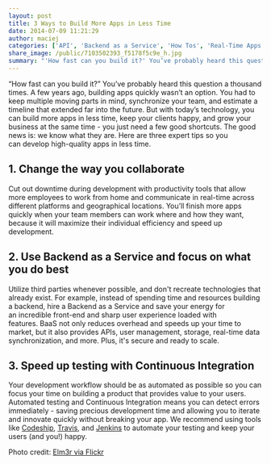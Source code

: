 ```yaml
---
layout: post
title: 3 Ways to Build More Apps in Less Time
date: 2014-07-09 11:21:29
author: maciej
categories: ['API', 'Backend as a Service', 'How Tos', 'Real-Time Apps', 'Real-Time Sync']
share_image: /public/7103502393_f5178f5c9e_h.jpg
summary: "'How fast can you build it?' You’ve probably heard this question a thousand times. A few years ago, building apps quickly wasn’t an option. You had to keep multiple moving parts in mind, synchronize your team, and estimate a timeline that extended far into the future. But with today’s technology, you can build more apps in less time, keep your clients happy, and grow your business at the same time – you just need a few good shortcuts. The good news is: we know what they are. Here are three expert tips so you can develop high-quality apps in less time."
---
```

“How fast can you build it?” You’ve probably heard this question a thousand times. A few years ago, building apps quickly wasn’t an option. You had to keep multiple moving parts in mind, synchronize your team, and estimate a timeline that extended far into the future. But with today’s technology, you can build more apps in less time, keep your clients happy, and grow your business at the same time - you just need a few good shortcuts. The good news is: we know what they are. Here are three expert tips so you can develop high-quality apps in less time.<!--more-->
<h2><strong>1. Change the way you collaborate</strong></h2>
Cut out downtime during development with productivity tools that allow more employees to work from home and communicate in real-time across different platforms and geographical locations. You’ll finish more apps quickly when your team members can work where and how they want, because it will maximize their individual efficiency and speed up development.
<h2><strong>2. Use Backend as a Service and focus on what you do best</strong></h2>
Utilize third parties whenever possible, and don't recreate technologies that already exist. For example, instead of spending time and resources building a backend, hire a Backend as a Service and save your energy for an incredible front-end and sharp user experience loaded with features. BaaS not only reduces overhead and speeds up your time to market, but it also provides APIs, user management, storage, real-time data synchronization, and more. Plus, it's secure and ready to scale.
<h2><strong>3. Speed up testing with Continuous Integration</strong></h2>
Your development workflow should be as automated as possible so you can focus your time on building a product that provides value to your users. Automated testing and Continuous Integration means you can detect errors immediately - saving precious development time and allowing you to iterate and innovate quickly without breaking your app. We recommend using tools like <a href="http://www.codeship.io">Codeship</a>, <a href="https://travis-ci.com/">Travis</a>, and <a href="http://jenkins-ci.org/">Jenkins</a> to automate your testing and keep your users (and you!) happy.

Photo credit: <a href="https://www.flickr.com/photos/elm3r/">Elm3r via Flickr</a>